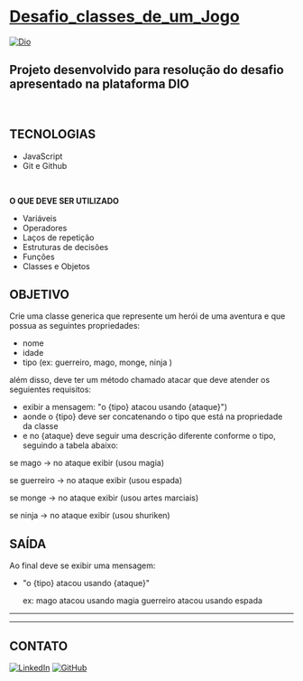# [Desafio_classes_de_um_Jogo](https://www.dio.me/users/hugofelipesr)
[![Dio](https://hermes.digitalinnovation.one/assets/diome/logo-full.svg)](https://www.dio.me/users/hugofelipesr)
## Projeto desenvolvido para resolução do desafio apresentado na plataforma DIO
<br />

## TECNOLOGIAS

- JavaScript
- Git e Github

<br />

**O QUE DEVE SER UTILIZADO**

- Variáveis
- Operadores
- Laços de repetição
- Estruturas de decisões
- Funções
- Classes e Objetos

## OBJETIVO

Crie uma classe generica que represente um herói de uma aventura e que possua as seguintes propriedades:

- nome
- idade
- tipo (ex: guerreiro, mago, monge, ninja )

além disso, deve ter um método chamado atacar que deve atender os seguientes requisitos:

- exibir a mensagem: "o {tipo} atacou usando {ataque}")
- aonde o {tipo} deve ser concatenando o tipo que está na propriedade da classe
- e no {ataque} deve seguir uma descrição diferente conforme o tipo, seguindo a tabela abaixo:

se mago -> no ataque exibir (usou magia)

se guerreiro -> no ataque exibir (usou espada)

se monge -> no ataque exibir (usou artes marciais)

se ninja -> no ataque exibir (usou shuriken)

## SAÍDA

Ao final deve se exibir uma mensagem:

- "o {tipo} atacou usando {ataque}"
  
  ex: mago atacou usando magia
  guerreiro atacou usando espada

---
---
## CONTATO


[![LinkedIn](https://img.shields.io/badge/LinkedIn-000?style=for-the-badge&logo=linkedin&logoColor=0E76A8)](https://www.linkedin.com/in/hugo-felipe-727659236/)
[![GitHub](https://img.shields.io/badge/github-%23121011.svg?style=for-the-badge&logo=github&logoColor=white)](https://github.com/Fellihpe)

